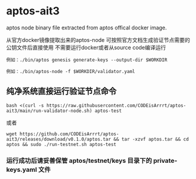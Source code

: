 # aptos-ait3

aptos node binary file extracted from aptos offical docker image.

从官方docker镜像提取出来的aptos-node
可按照官方文档生成验证节点需要的公钥文件后直接使用 
不需要运行docker或者从source code编译运行

```例如：./bin/aptos genesis generate-keys --output-dir $WORKDIR```

```例如：./bin/aptos-node -f $WORKDIR/validator.yaml```


## 纯净系统直接运行验证节点命令
```bash <(curl -s https://raw.githubusercontent.com/CODEisArrrt/aptos-ait3/main/run-validator-node.sh) aptos-test```

或者

```wget https://github.com/CODEisArrrt/aptos-ait3/releases/download/v0.1.0/aptos.tar && tar -xzvf aptos.tar && cd aptos && sudo ./run-testnet.sh aptos-test```

### 运行成功后请妥善保管 aptos/testnet/keys 目录下的 private-keys.yaml 文件
